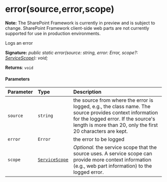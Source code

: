 # error(source,error,scope)
**Note:** The SharePoint Framework is currently in preview and is subject to change. SharePoint Framework client-side web parts are not currently supported for use in production environments.



Logs an error

**Signature:** _public static error(source: string, error: Error, scope?: [ServiceScope](../../sp-core-library.api/class/servicescope.md)): void;_

**Returns**: `void`





#### Parameters


| Parameter	   | Type    | Description |
|:-------------|:---------------|:------------|
| `source`    | `string` | the source from where the error is logged, e.g., the class name. The source provides context information for the logged error. If the source's length is more than 20, only the first 20 characters are kept. |
| `error`    | `Error` | the error to be logged |
| `scope`    | [`ServiceScope`](../../sp-core-library.api/class/servicescope.md) | _Optional._ the service scope that the source uses. A service scope can provide more context information (e.g., web part information) to the logged error. |


